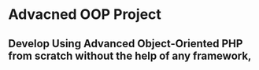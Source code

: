 # Advacned OOP Project
## Develop Using Advanced Object-Oriented PHP from scratch without the help of any framework,